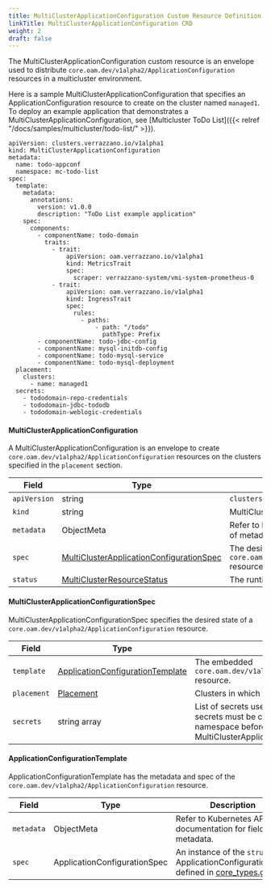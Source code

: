 ```yaml
---
title: MultiClusterApplicationConfiguration Custom Resource Definition
linkTitle: MultiClusterApplicationConfiguration CRD
weight: 2
draft: false
---
```

The MultiClusterApplicationConfiguration custom resource is an envelope used to distribute `core.oam.dev/v1alpha2/ApplicationConfiguration` resources in a multicluster environment.

Here is a sample MultiClusterApplicationConfiguration that specifies an ApplicationConfiguration resource to create on the cluster named `managed1`.  To deploy an example application that demonstrates a MultiClusterApplicationConfiguration, see [Multicluster ToDo List]({{< relref "/docs/samples/multicluster/todo-list/" >}}).

```
apiVersion: clusters.verrazzano.io/v1alpha1
kind: MultiClusterApplicationConfiguration
metadata:
  name: todo-appconf
  namespace: mc-todo-list
spec:
  template:
    metadata:
      annotations:
        version: v1.0.0
        description: "ToDo List example application"
    spec:
      components:
        - componentName: todo-domain
          traits:
            - trait:
                apiVersion: oam.verrazzano.io/v1alpha1
                kind: MetricsTrait
                spec:
                  scraper: verrazzano-system/vmi-system-prometheus-0
            - trait:
                apiVersion: oam.verrazzano.io/v1alpha1
                kind: IngressTrait
                spec:
                  rules:
                    - paths:
                        - path: "/todo"
                          pathType: Prefix
        - componentName: todo-jdbc-config
        - componentName: mysql-initdb-config
        - componentName: todo-mysql-service
        - componentName: todo-mysql-deployment
  placement:
    clusters:
      - name: managed1
  secrets:
    - tododomain-repo-credentials
    - tododomain-jdbc-tododb
    - tododomain-weblogic-credentials
```

#### MultiClusterApplicationConfiguration
A MultiClusterApplicationConfiguration is an envelope to create `core.oam.dev/v1alpha2/ApplicationConfiguration` resources on the clusters specified in the `placement` section.

| Field | Type | Description | Required
| --- | --- | --- | --- |
| `apiVersion` | string | `clusters.verrazzano.io/v1alpha1` | Yes |
| `kind` | string | MultiClusterApplicationConfiguration |  Yes |
| `metadata` | ObjectMeta | Refer to Kubernetes API documentation for fields of metadata. |  Yes |
| `spec` |  [MultiClusterApplicationConfigurationSpec](#multiclusterapplicationconfigurationspec) | The desired state of a `core.oam.dev/v1alpha2/ApplicationConfiguration` resource. |  Yes |
| `status` | [MultiClusterResourceStatus](../multiclusterresourcestatus) | The runtime status of a multicluster resource. | No |

#### MultiClusterApplicationConfigurationSpec
MultiClusterApplicationConfigurationSpec specifies the desired state of a `core.oam.dev/v1alpha2/ApplicationConfiguration` resource.

| Field | Type | Description | Required
| --- | --- | --- | --- |
| `template` | [ApplicationConfigurationTemplate](#applicationconfigurationtemplate) | The embedded `core.oam.dev/v1alpha2/ApplicationConfiguration` resource. | Yes |
| `placement` | [Placement](../placement) | Clusters in which the resource is to be placed. | Yes |
| `secrets` | string array | List of secrets used by the application.  These secrets must be created in the applications namespace before deploying a MultiClusterApplicationConfiguration resource. | No |

#### ApplicationConfigurationTemplate
ApplicationConfigurationTemplate has the metadata and spec of the `core.oam.dev/v1alpha2/ApplicationConfiguration` resource.

| Field | Type | Description | Required
| --- | --- | --- | --- |
| `metadata` | ObjectMeta | Refer to Kubernetes API documentation for fields of metadata. |  No |
| `spec` | ApplicationConfigurationSpec | An instance of the `struct` ApplicationConfigurationSpec defined in [core_types.go](https://github.com/crossplane/oam-kubernetes-runtime/blob/master/apis/core/v1alpha2/core_types.go). | No |
